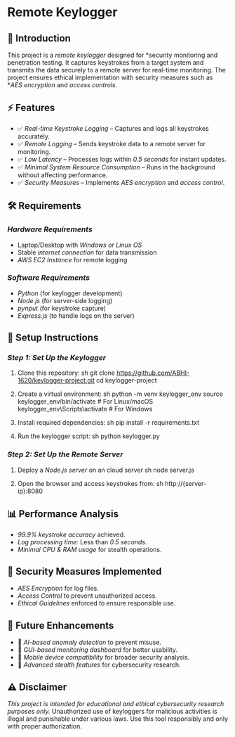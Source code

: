 # Remote Keylogger

## 📌 Introduction
This project is a *remote keylogger* designed for *security monitoring and penetration testing. It captures keystrokes from a target system and transmits the data securely to a remote server for real-time monitoring. The project ensures ethical implementation with security measures such as **AES encryption* and *access controls*.

## ⚡ Features
- ✅ *Real-time Keystroke Logging* – Captures and logs all keystrokes accurately.
- ✅ *Remote Logging* – Sends keystroke data to a remote server for monitoring.
- ✅ *Low Latency* – Processes logs within *0.5 seconds* for instant updates.
- ✅ *Minimal System Resource Consumption* – Runs in the background without affecting performance.
- ✅ *Security Measures* – Implements *AES encryption* and *access control*.

## 🛠 Requirements
### *Hardware Requirements*
- Laptop/Desktop with *Windows or Linux OS*
- Stable *internet connection* for data transmission
- *AWS EC2 Instance* for remote logging

### *Software Requirements*
- *Python* (for keylogger development)
- *Node.js* (for server-side logging)
- *pynput* (for keystroke capture)
- *Express.js* (to handle logs on the server)

## 🚀 Setup Instructions
### *Step 1: Set Up the Keylogger*
1. Clone this repository:
   sh
   git clone https://github.com/ABHI-1620/keylogger-project.git
   cd keylogger-project
   
2. Create a virtual environment:
   sh
   python -m venv keylogger_env
   source keylogger_env/bin/activate  # For Linux/macOS
   keylogger_env\Scripts\activate  # For Windows
   
3. Install required dependencies:
   sh
   pip install -r requirements.txt
   
4. Run the keylogger script:
   sh
   python keylogger.py
   

### *Step 2: Set Up the Remote Server*
1. Deploy a *Node.js server* on an cloud server
   sh
   node server.js
   
2. Open the browser and access keystrokes from:
   sh
   http://{server-ip}:8080
   
   
## 📊 Performance Analysis
- *99.9% keystroke accuracy* achieved.
- *Log processing time:* Less than *0.5 seconds*.
- *Minimal CPU & RAM usage* for stealth operations.

## 🔐 Security Measures Implemented
- *AES Encryption* for log files.
- *Access Control* to prevent unauthorized access.
- *Ethical Guidelines* enforced to ensure responsible use.

## 🔮 Future Enhancements
- 🔹 *AI-based anomaly detection* to prevent misuse.
- 🔹 *GUI-based monitoring dashboard* for better usability.
- 🔹 *Mobile device compatibility* for broader security analysis.
- 🔹 *Advanced stealth features* for cybersecurity research.

## ⚠ Disclaimer
*This project is intended for educational and ethical cybersecurity research purposes only.* Unauthorized use of keyloggers for malicious activities is illegal and punishable under various laws. Use this tool responsibly and only with proper authorization.
